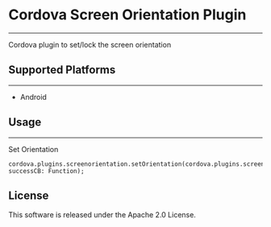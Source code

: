 # Cordova Screen Orientation Plugin
---
Cordova plugin to set/lock the screen orientation

## Supported Platforms
---
* Android

## Usage
---
Set Orientation

    cordova.plugins.screenorientation.setOrientation(cordova.plugins.screenorientation.orientationType[0], successCB: Function);


## License    
This software is released under the Apache 2.0 License.
